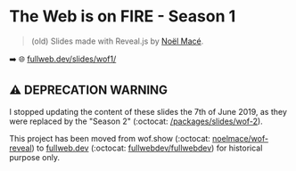 # The Web is on FIRE - Season 1

> (old) Slides made with Reveal.js by [Noël Macé](https://twitter.com/noel_mace).

:arrow_right: :globe_with_meridians: [fullweb.dev/slides/wof1/](https://fullweb.dev/slides/wof1/)

## :warning: DEPRECATION WARNING

I stopped updating the content of these slides the 7th of June 2019, as they were replaced by the "Season 2" (:octocat: [/packages/slides/wof-2](/packages/slides/wof-2)).

This project has been moved from wof.show (:octocat: [noelmace/wof-reveal](https://github.com/noelmace/wof-reveal)) to [fullweb.dev](https://fullweb.dev) (:octocat: [fullwebdev/fullwebdev](https://github.com/fullwebdev/fullwebdev)) for historical purpose only.
